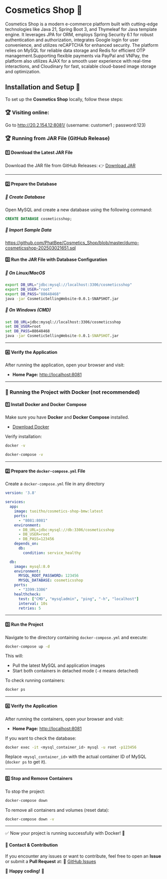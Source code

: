 # Cosmetics Shop 💄

Cosmetics Shop is a modern e-commerce platform built with cutting-edge technologies like Java 21, Spring Boot 3, and Thymeleaf for Java template engine. It leverages JPA for ORM, employs Spring Security 6.1 for robust authentication and authorization, integrates Google login for user convenience, and utilizes reCAPTCHA for enhanced security. The platform relies on MySQL for reliable data storage and Redis for efficient OTP management.Supporting flexible payments via PayPal and VNPay, the platform also utilizes AJAX for a smooth user experience with real-time interactions, and Cloudinary for fast, scalable cloud-based image storage and optimization.


## Installation and Setup 🚀

To set up the **Cosmetics Shop** locally, follow these steps:

### 🏆 Visiting online:
Go to http://20.2.154.12:8081/  (username: customer1   ;  password:123)

### 🏆 Running from JAR File (GitHub Release)

#### 1️⃣ Download the Latest JAR File
Download the JAR file from GitHub Releases:
👉 [Download JAR](https://github.com/PhatBee/Cosmetics_Shop/releases/download/2024/CosmeticSellingWebsite-0.0.1-SNAPSHOT.jar)

---

#### 2️⃣ Prepare the Database

##### 🔹 **Create Database**
Open MySQL and create a new database using the following command:
```sql
CREATE DATABASE cosmeticsshop;
```

##### 🔹 **Import Sample Data**
https://github.com/PhatBee/Cosmetics_Shop/blob/master/dump-cosmeticsshop-202503021651.sql

#### 3️⃣ Run the JAR File with Database Configuration

##### 🔹 **On Linux/MacOS**
```bash
export DB_URL="jdbc:mysql://localhost:3306/cosmeticsshop"
export DB_USER="root"
export DB_PASS="88648468"
java -jar CosmeticSellingWebsite-0.0.1-SNAPSHOT.jar
```

##### 🔹 **On Windows (CMD)**
```cmd
set DB_URL=jdbc:mysql://localhost:3306/cosmeticsshop
set DB_USER=root
set DB_PASS=88648468
java -jar CosmeticSellingWebsite-0.0.1-SNAPSHOT.jar
```

---

#### 4️⃣ Verify the Application
After running the application, open your browser and visit:
- **Home Page:** [http://localhost:8081](http://localhost:8081)

---
### 🚀 Running the Project with Docker (not recommended)

#### 1️⃣ Install Docker and Docker Compose
Make sure you have **Docker** and **Docker Compose** installed.
- [Download Docker](https://www.docker.com/get-started)

Verify installation:
```sh
docker -v
```
```sh
docker-compose -v
```

---

#### 2️⃣ Prepare the `docker-compose.yml` File
Create a `docker-compose.yml` file in any directory

```yaml
version: '3.8'

services:
  app:
    image: tuoitho/cosmetics-shop-bmw:latest
    ports:
      - "8081:8081"
    environment:
      - DB_URL=jdbc:mysql://db:3306/cosmeticsshop
      - DB_USER=root
      - DB_PASS=123456
    depends_on:
      db:
        condition: service_healthy

  db:
    image: mysql:8.0
    environment:
      MYSQL_ROOT_PASSWORD: 123456
      MYSQL_DATABASE: cosmeticsshop
    ports:
      - "3399:3306"
    healthcheck:
      test: ["CMD", "mysqladmin", "ping", "-h", "localhost"]
      interval: 10s
      retries: 5
```

---

#### 3️⃣ Run the Project
Navigate to the directory containing `docker-compose.yml` and execute:
```sh
docker-compose up -d
```

This will:
- Pull the latest MySQL and application images
- Start both containers in detached mode (`-d` means detached)

To check running containers:
```sh
docker ps
```

---

#### 4️⃣ Verify the Application
After running the containers, open your browser and visit:
- **Home Page:** [http://localhost:8081](http://localhost:8081)

If you want to check the database:
```sh
docker exec -it <mysql_container_id> mysql -u root -p123456
```
Replace `<mysql_container_id>` with the actual container ID of MySQL (`docker ps` to get it).

---

#### 5️⃣ Stop and Remove Containers
To stop the project:
```sh
docker-compose down
```
To remove all containers and volumes (reset data):
```sh
docker-compose down -v
```

---

✅ Now your project is running successfully with Docker! 🚀


#### 🎯 Contact & Contribution
If you encounter any issues or want to contribute, feel free to open an **Issue** or submit a **Pull Request** at:
🔗 [GitHub Issues](https://github.com/PhatBee/Cosmetics_Shop/issues)

🚀 **Happy coding!** 🎉


